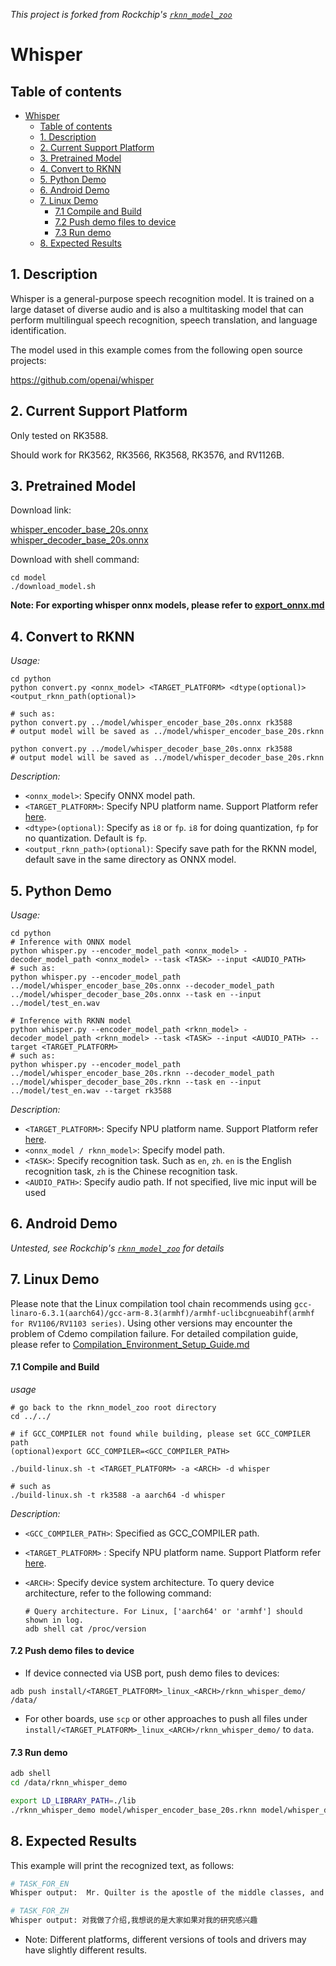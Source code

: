 _This project is forked from Rockchip's [`rknn_model_zoo`](https://github.com/airockchip/rknn_model_zoo)_

# Whisper

## Table of contents

- [Whisper](#whisper)
  - [Table of contents](#table-of-contents)
  - [1. Description](#1-description)
  - [2. Current Support Platform](#2-current-support-platform)
  - [3. Pretrained Model](#3-pretrained-model)
  - [4. Convert to RKNN](#4-convert-to-rknn)
  - [5. Python Demo](#5-python-demo)
  - [6. Android Demo](#6-android-demo)
  - [7. Linux Demo](#7-linux-demo)
      - [7.1 Compile and Build](#71-compile-and-build)
      - [7.2 Push demo files to device](#72-push-demo-files-to-device)
      - [7.3 Run demo](#73-run-demo)
  - [8. Expected Results](#8-expected-results)



## 1. Description

Whisper is a general-purpose speech recognition model. It is trained on a large dataset of diverse audio and is also a multitasking model that can perform multilingual speech recognition, speech translation, and language identification.

The model used in this example comes from the following open source projects:  

https://github.com/openai/whisper



## 2. Current Support Platform

Only tested on RK3588.

Should work for RK3562, RK3566, RK3568, RK3576, and RV1126B.


## 3. Pretrained Model

Download link: 

[whisper_encoder_base_20s.onnx](https://ftrg.zbox.filez.com/v2/delivery/data/95f00b0fc900458ba134f8b180b3f7a1/examples/whisper/whisper_encoder_base_20s.onnx)<br />[whisper_decoder_base_20s.onnx](https://ftrg.zbox.filez.com/v2/delivery/data/95f00b0fc900458ba134f8b180b3f7a1/examples/whisper/whisper_decoder_base_20s.onnx)

Download with shell command:

```
cd model
./download_model.sh
```

**Note: For exporting whisper onnx models, please refer to [export_onnx.md](./export_onnx.md)**


## 4. Convert to RKNN

*Usage:*

```shell
cd python
python convert.py <onnx_model> <TARGET_PLATFORM> <dtype(optional)> <output_rknn_path(optional)>

# such as: 
python convert.py ../model/whisper_encoder_base_20s.onnx rk3588
# output model will be saved as ../model/whisper_encoder_base_20s.rknn

python convert.py ../model/whisper_decoder_base_20s.onnx rk3588
# output model will be saved as ../model/whisper_decoder_base_20s.rknn
```

*Description:*

- `<onnx_model>`: Specify ONNX model path.
- `<TARGET_PLATFORM>`: Specify NPU platform name. Support Platform refer [here](#2-current-support-platform).
- `<dtype>(optional)`: Specify as `i8` or `fp`. `i8` for doing quantization, `fp` for no quantization. Default is `fp`.
- `<output_rknn_path>(optional)`: Specify save path for the RKNN model, default save in the same directory as ONNX model.



## 5. Python Demo

*Usage:*

```shell
cd python
# Inference with ONNX model
python whisper.py --encoder_model_path <onnx_model> -decoder_model_path <onnx_model> --task <TASK> --input <AUDIO_PATH>
# such as:
python whisper.py --encoder_model_path ../model/whisper_encoder_base_20s.onnx --decoder_model_path ../model/whisper_decoder_base_20s.onnx --task en --input ../model/test_en.wav

# Inference with RKNN model
python whisper.py --encoder_model_path <rknn_model> -decoder_model_path <rknn_model> --task <TASK> --input <AUDIO_PATH> --target <TARGET_PLATFORM>
# such as:
python whisper.py --encoder_model_path ../model/whisper_encoder_base_20s.rknn --decoder_model_path ../model/whisper_decoder_base_20s.rknn --task en --input ../model/test_en.wav --target rk3588
```
*Description:*
- `<TARGET_PLATFORM>`: Specify NPU platform name. Support Platform refer [here](#2-current-support-platform).
- `<onnx_model / rknn_model>`: Specify model path.
- `<TASK>`: Specify recognition task. Such as `en`, `zh`. `en` is the English recognition task, `zh` is the Chinese recognition task.
- `<AUDIO_PATH>`: Specify audio path. If not specified, live mic input will be used


## 6. Android Demo

_Untested, see Rockchip's [`rknn_model_zoo`](https://github.com/airockchip/rknn_model_zoo) for details_

## 7. Linux Demo

Please note that the Linux compilation tool chain recommends using `gcc-linaro-6.3.1(aarch64)/gcc-arm-8.3(armhf)/armhf-uclibcgnueabihf(armhf for RV1106/RV1103 series)`. Using other versions may encounter the problem of Cdemo compilation failure. For detailed compilation guide, please refer to [Compilation_Environment_Setup_Guide.md](../../docs/Compilation_Environment_Setup_Guide.md)

#### 7.1 Compile and Build

*usage*

```shell
# go back to the rknn_model_zoo root directory
cd ../../

# if GCC_COMPILER not found while building, please set GCC_COMPILER path
(optional)export GCC_COMPILER=<GCC_COMPILER_PATH>

./build-linux.sh -t <TARGET_PLATFORM> -a <ARCH> -d whisper

# such as 
./build-linux.sh -t rk3588 -a aarch64 -d whisper
```

*Description:*

- `<GCC_COMPILER_PATH>`: Specified as GCC_COMPILER path.
- `<TARGET_PLATFORM>` : Specify NPU platform name. Support Platform refer [here](#2-current-support-platform).
- `<ARCH>`: Specify device system architecture. To query device architecture, refer to the following command: 
  
  ```shell
  # Query architecture. For Linux, ['aarch64' or 'armhf'] should shown in log.
  adb shell cat /proc/version
  ```

#### 7.2 Push demo files to device

- If device connected via USB port, push demo files to devices:

```shell
adb push install/<TARGET_PLATFORM>_linux_<ARCH>/rknn_whisper_demo/ /data/
```

- For other boards, use `scp` or other approaches to push all files under `install/<TARGET_PLATFORM>_linux_<ARCH>/rknn_whisper_demo/` to `data`.

#### 7.3 Run demo

```sh
adb shell
cd /data/rknn_whisper_demo

export LD_LIBRARY_PATH=./lib
./rknn_whisper_demo model/whisper_encoder_base_20s.rknn model/whisper_decoder_base_20s.rknn en model/test_en.wav
```


## 8. Expected Results

This example will print the recognized text, as follows:
```sh
# TASK_FOR_EN
Whisper output:  Mr. Quilter is the apostle of the middle classes, and we are glad to welcome his gospel.

# TASK_FOR_ZH
Whisper output: 对我做了介绍,我想说的是大家如果对我的研究感兴趣
```

- Note: Different platforms, different versions of tools and drivers may have slightly different results.
